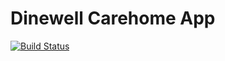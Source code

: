 # Dinewell Carehome App

[![Build Status](https://travis-ci.org/blackcrowsys/dinewell-carehome-app.svg?branch=develop)](https://travis-ci.org/blackcrowsys/dinewell-carehome-app)
